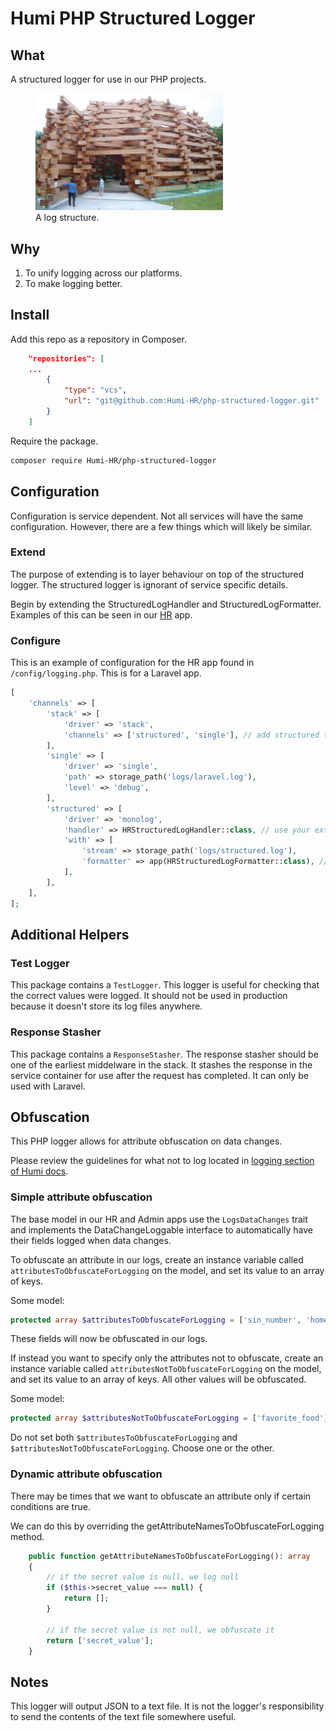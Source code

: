 # Humi PHP Structured Logger

## What

A structured logger for use in our PHP projects.

<figure>
    <img width="300" src="structured-logger.jpg"
         alt="log structure">
    <figcaption>A log structure.</figcaption>
</figure>

## Why

1. To unify logging across our platforms.
1. To make logging better.

## Install

Add this repo as a repository in Composer.

```json
    "repositories": [
    ...
        {
            "type": "vcs",
            "url": "git@github.com:Humi-HR/php-structured-logger.git"
        }
    ]
```

Require the package.

```bash
composer require Humi-HR/php-structured-logger
```

## Configuration

Configuration is service dependent. Not all services will have the same configuration. However, there are a few things which will likely be similar.

### Extend

The purpose of extending is to layer behaviour on top of the structured logger. The structured logger is ignorant of service specific details.

Begin by extending the StructuredLogHandler and StructuredLogFormatter. Examples of this can be seen in our [HR](https://github.com/Humi-HR/application) app.

### Configure

This is an example of configuration for the HR app found in `/config/logging.php`. This is for a Laravel app.

```php
[
    'channels' => [
        'stack' => [
            'driver' => 'stack',
            'channels' => ['structured', 'single'], // add structured to stack
        ],
        'single' => [
            'driver' => 'single',
            'path' => storage_path('logs/laravel.log'),
            'level' => 'debug',
        ],
        'structured' => [
            'driver' => 'monolog',
            'handler' => HRStructuredLogHandler::class, // use your extended handler
            'with' => [
                'stream' => storage_path('logs/structured.log'),
                'formatter' => app(HRStructuredLogFormatter::class), // use your extended formatter
            ],
        ],
    ],
];
```

## Additional Helpers

### Test Logger

This package contains a `TestLogger`. This logger is useful for checking that the correct values were logged. It should not be used in production because it doesn't store its log files anywhere.

### Response Stasher

This package contains a `ResponseStasher`. The response stasher should be one of the earliest middelware in the stack. It stashes the response in the service container for use after the request has completed. It can only be used with Laravel.

## Obfuscation

This PHP logger allows for attribute obfuscation on data changes.

Please review the guidelines for what not to log located in [logging section of Humi docs](https://devdocs.humi.ca/guides/logging.html).

### Simple attribute obfuscation

The base model in our HR and Admin apps use the `LogsDataChanges` trait and implements the DataChangeLoggable interface to automatically have their fields logged when data changes.

To obfuscate an attribute in our logs, create an instance variable called `attributesToObfuscateForLogging` on the model, and set its value to an array of keys.

Some model:

```php
protected array $attributesToObfuscateForLogging = ['sin_number', 'home_address'];
```

These fields will now be obfuscated in our logs.

If instead you want to specify only the attributes not to obfuscate, create an instance variable called `attributesNotToObfuscateForLogging` on the model, and set its value to an array of keys. All other values will be obfuscated.

Some model:

```php
protected array $attributesNotToObfuscateForLogging = ['favorite_food'];
```

Do not set both `$attributesToObfuscateForLogging` and `$attributesNotToObfuscateForLogging`. Choose one or the other.

### Dynamic attribute obfuscation

There may be times that we want to obfuscate an attribute only if certain conditions are true.

We can do this by overriding the getAttributeNamesToObfuscateForLogging method.

```php
    public function getAttributeNamesToObfuscateForLogging(): array
    {
        // if the secret value is null, we log null
        if ($this->secret_value === null) {
            return [];
        }

        // if the secret value is not null, we obfuscate it
        return ['secret_value'];
    }
```

## Notes

This logger will output JSON to a text file. It is not the logger's responsibility to send the contents of the text file somewhere useful.
